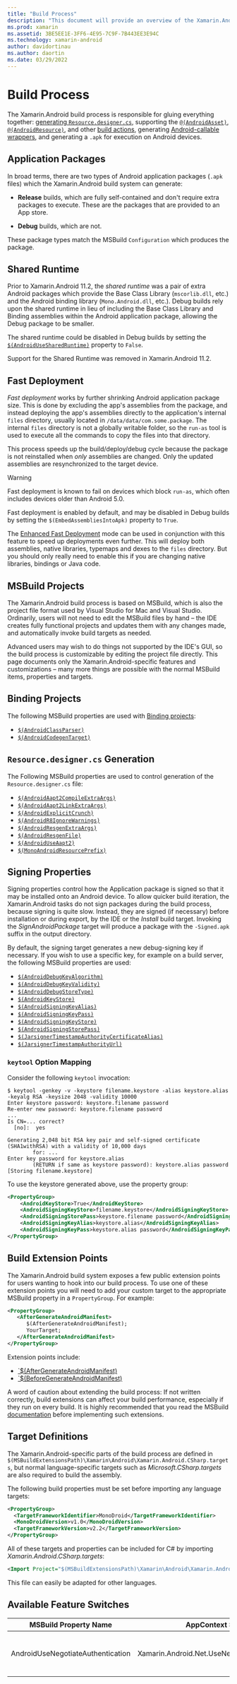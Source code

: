 ```yaml
---
title: "Build Process"
description: "This document will provide an overview of the Xamarin.Android build process."
ms.prod: xamarin
ms.assetid: 3BE5EE1E-3FF6-4E95-7C9F-7B443EE3E94C
ms.technology: xamarin-android
author: davidortinau
ms.author: daortin
ms.date: 03/29/2022
---
```


# Build Process

The Xamarin.Android build process is responsible for gluing everything
together:
[generating `Resource.designer.cs`](~/android/internals/api-design.md),
supporting the
[`@(AndroidAsset)`](~/android/deploy-test/building-apps/build-items.md#androidasset),
[`@(AndroidResource)`](~/android/deploy-test/building-apps/build-items.md#androidresource),
and other [build actions](~/android/deploy-test/building-apps/build-items.md),
generating
[Android-callable wrappers](~/android/platform/java-integration/android-callable-wrappers.md),
and generating a `.apk` for execution on Android devices.

## Application Packages

In broad terms, there are two types of Android application packages
(`.apk` files) which the Xamarin.Android build system can generate:

- **Release** builds, which are fully self-contained and don't
  require extra packages to execute. These are the
  packages that are provided to an App store.

- **Debug** builds, which are not.

These package types match the MSBuild `Configuration` which
produces the package.

## Shared Runtime

Prior to Xamarin.Android 11.2, the *shared runtime* was a pair
of extra Android packages which
provide the Base Class Library (`mscorlib.dll`, etc.) and the
Android binding library (`Mono.Android.dll`, etc.). Debug builds
rely upon the shared runtime in lieu of including the Base Class Library and
Binding assemblies within the Android application package, allowing the
Debug package to be smaller.

The shared runtime could be disabled in Debug builds by setting the
[`$(AndroidUseSharedRuntime)`](~/android/deploy-test/building-apps/build-properties.md#androidusesharedruntime)
property to `False`.

Support for the Shared Runtime was removed in Xamarin.Android 11.2.

<a name="Fast_Deployment"></a>

## Fast Deployment

*Fast deployment* works by further shrinking Android application
package size. This is done by excluding the app's assemblies from the
package, and instead deploying the app's assemblies directly to the
application's internal `files` directory, usually located
in `/data/data/com.some.package`. The internal `files` directory is
not a globally writable folder, so the `run-as` tool is used to execute
all the commands to copy the files into that directory.

This process speeds up the build/deploy/debug cycle because the package
is not reinstalled when *only* assemblies are changed.
Only the updated assemblies are resynchronized to the target device.

> [!WARNING]
> Fast deployment is known to fail on devices which block `run-as`, which often includes devices older than Android 5.0.

Fast deployment is enabled by default, and may be disabled in Debug builds
by setting the `$(EmbedAssembliesIntoApk)` property to `True`.

The [Enhanced Fast Deployment](~/android/deploy-test/building-apps/build-properties.md#androidfastdeploymenttype) mode can
be used in conjunction with this feature to speed up deployments even further.
This will deploy both assemblies, native libraries, typemaps and dexes to the `files`
directory. But you should only really need to enable this if you are changing
native libraries, bindings or Java code.

## MSBuild Projects

The Xamarin.Android build process is based on MSBuild, which is also
the project file format used by Visual Studio for Mac and Visual Studio.
Ordinarily, users will not need to edit the MSBuild files by hand
&ndash; the IDE creates fully functional projects and updates them with
any changes made, and automatically invoke build targets as needed.

Advanced users may wish to do things not supported by the IDE's GUI, so
the build process is customizable by editing the project file directly.
This page documents only the Xamarin.Android-specific features and
customizations &ndash; many more things are possible with the normal
MSBuild items, properties and targets.

<a name="Build_Targets"></a>

## Binding Projects

The following MSBuild properties are used with
[Binding projects](~/android/platform/binding-java-library/index.md):

- [`$(AndroidClassParser)`](~/android/deploy-test/building-apps/build-properties.md#androidclassparser)
- [`$(AndroidCodegenTarget)`](~/android/deploy-test/building-apps/build-properties.md#androidcodegentarget)

## `Resource.designer.cs` Generation

The Following MSBuild properties are used to control generation of the
`Resource.designer.cs` file:

- [`$(AndroidAapt2CompileExtraArgs)`](~/android/deploy-test/building-apps/build-properties.md#androidaapt2compileextraargs)
- [`$(AndroidAapt2LinkExtraArgs)`](~/android/deploy-test/building-apps/build-properties.md#androidaapt2linkextraargs)
- [`$(AndroidExplicitCrunch)`](~/android/deploy-test/building-apps/build-properties.md#androidexplicitcrunch)
- [`$(AndroidR8IgnoreWarnings)`](~/android/deploy-test/building-apps/build-properties.md#androidr8ignorewarnings)
- [`$(AndroidResgenExtraArgs)`](~/android/deploy-test/building-apps/build-properties.md#androidresgenextraargs)
- [`$(AndroidResgenFile)`](~/android/deploy-test/building-apps/build-properties.md#androidresgenfile)
- [`$(AndroidUseAapt2)`](~/android/deploy-test/building-apps/build-properties.md#androiduseaapt2)
- [`$(MonoAndroidResourcePrefix)`](~/android/deploy-test/building-apps/build-properties.md#monoandroidresourceprefix)

## Signing Properties

Signing properties control how the Application package is signed so
that it may be installed onto an Android device. To allow
quicker build iteration, the Xamarin.Android tasks do not sign packages
during the build process, because signing is quite slow. Instead, they
are signed (if necessary) before installation or during export, by the
IDE or the *Install* build target. Invoking the *SignAndroidPackage*
target will produce a package with the `-Signed.apk` suffix in the
output directory.

By default, the signing target generates a new debug-signing key if
necessary. If you wish to use a specific key, for example on a build
server, the following MSBuild properties are used:

- [`$(AndroidDebugKeyAlgorithm)`](~/android/deploy-test/building-apps/build-properties.md#androiddebugkeyalgorithm)
- [`$(AndroidDebugKeyValidity)`](~/android/deploy-test/building-apps/build-properties.md#androiddebugkeyvalidity)
- [`$(AndroidDebugStoreType)`](~/android/deploy-test/building-apps/build-properties.md#androiddebugstoretype)
- [`$(AndroidKeyStore)`](~/android/deploy-test/building-apps/build-properties.md#androidkeystore)
- [`$(AndroidSigningKeyAlias)`](~/android/deploy-test/building-apps/build-properties.md#androidsigningkeyalias)
- [`$(AndroidSigningKeyPass)`](~/android/deploy-test/building-apps/build-properties.md#androidsigningkeypass)
- [`$(AndroidSigningKeyStore)`](~/android/deploy-test/building-apps/build-properties.md#androidsigningkeystore)
- [`$(AndroidSigningStorePass)`](~/android/deploy-test/building-apps/build-properties.md#androidsigningstorepass)
- [`$(JarsignerTimestampAuthorityCertificateAlias)`](~/android/deploy-test/building-apps/build-properties.md#jarsignertimestampauthoritycertificatealias)
- [`$(JarsignerTimestampAuthorityUrl)`](~/android/deploy-test/building-apps/build-properties.md#jarsignertimestampauthorityurl)

### `keytool` Option Mapping

Consider the following `keytool` invocation:

```shell
$ keytool -genkey -v -keystore filename.keystore -alias keystore.alias -keyalg RSA -keysize 2048 -validity 10000
Enter keystore password: keystore.filename password
Re-enter new password: keystore.filename password
...
Is CN=... correct?
  [no]:  yes

Generating 2,048 bit RSA key pair and self-signed certificate (SHA1withRSA) with a validity of 10,000 days
        for: ...
Enter key password for keystore.alias
        (RETURN if same as keystore password): keystore.alias password
[Storing filename.keystore]
```

To use the keystore generated above, use the property group:

```xml
<PropertyGroup>
    <AndroidKeyStore>True</AndroidKeyStore>
    <AndroidSigningKeyStore>filename.keystore</AndroidSigningKeyStore>
    <AndroidSigningStorePass>keystore.filename password</AndroidSigningStorePass>
    <AndroidSigningKeyAlias>keystore.alias</AndroidSigningKeyAlias>
    <AndroidSigningKeyPass>keystore.alias password</AndroidSigningKeyPass>
</PropertyGroup>
```

## Build Extension Points

The Xamarin.Android build system exposes a few public extension points
for users wanting to hook into our build process. To use one of these
extension points you will need to add your custom target to the
appropriate MSBuild property in a `PropertyGroup`. For example:

```xml
<PropertyGroup>
   <AfterGenerateAndroidManifest>
      $(AfterGenerateAndroidManifest);
      YourTarget;
   </AfterGenerateAndroidManifest>
</PropertyGroup>
```

Extension points include:

- [`$(AfterGenerateAndroidManifest)](~/android/deploy-test/building-apps/build-properties.md#aftergenerateandroidmanifest)
- [`$(BeforeGenerateAndroidManifest)](~/android/deploy-test/building-apps/build-properties.md#beforegenerateandroidmanifest)

A word of caution about extending the build process: If not
written correctly, build extensions can affect your build
performance, especially if they run on every build. It is
highly recommended that you read the MSBuild [documentation](/visualstudio/msbuild/msbuild)
before implementing such extensions.

## Target Definitions

The Xamarin.Android-specific parts of the build process are defined in
`$(MSBuildExtensionsPath)\Xamarin\Android\Xamarin.Android.CSharp.targets`,
but normal language-specific targets such as *Microsoft.CSharp.targets*
are also required to build the assembly.

The following build properties must be set before importing any language
targets:

```xml
<PropertyGroup>
  <TargetFrameworkIdentifier>MonoDroid</TargetFrameworkIdentifier>
  <MonoDroidVersion>v1.0</MonoDroidVersion>
  <TargetFrameworkVersion>v2.2</TargetFrameworkVersion>
</PropertyGroup>
```

All of these targets and properties can be included for C# by
importing *Xamarin.Android.CSharp.targets*:

```xml
<Import Project="$(MSBuildExtensionsPath)\Xamarin\Android\Xamarin.Android.CSharp.targets" />
```

This file can easily be adapted for other languages.

## Available Feature Switches

| MSBuild Property Name | AppContext Setting | Description |
|-|-|-|
| AndroidUseNegotiateAuthentication | Xamarin.Android.Net.UseNegotiateAuthentication | Enables NTLM and Negotiate authentication in `AndroidMessageHandler` when set to true |
